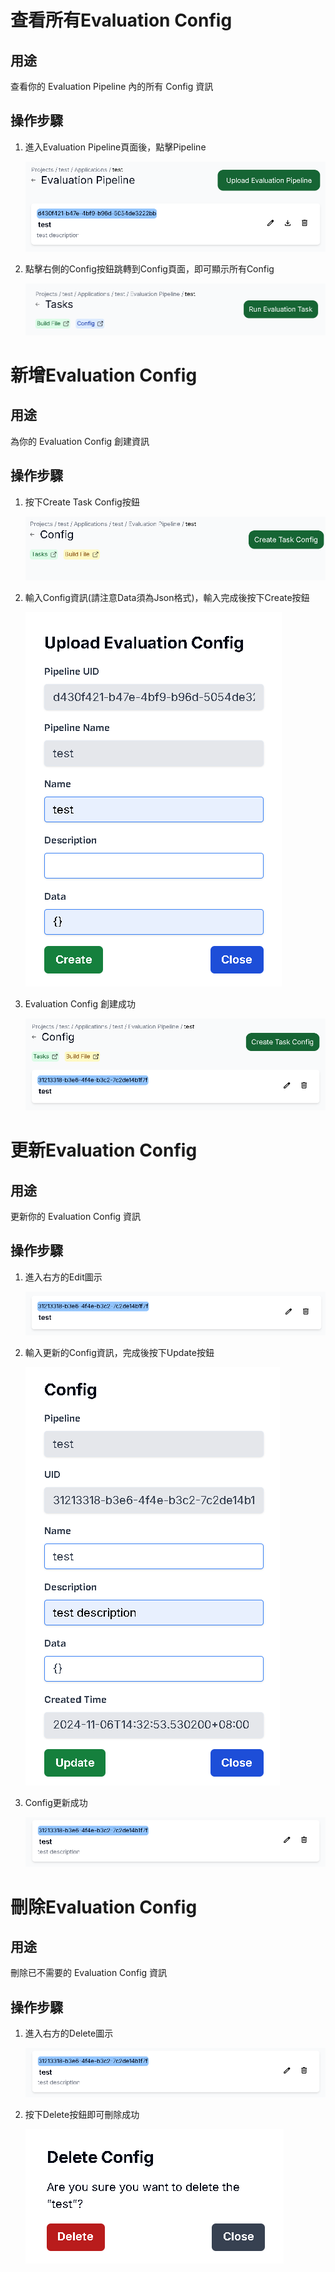 # 查看所有Evaluation Config

## 用途

查看你的 Evaluation Pipeline 內的所有 Config 資訊

## 操作步驟

1. 進入Evaluation Pipeline頁面後，點擊Pipeline
    
    ![retrieve](../images/evaluation/config/retrieve.png)
    
2. 點擊右側的Config按鈕跳轉到Config頁面，即可顯示所有Config
    
    ![retrieve1](../images/evaluation/config/retrieve1.png)


# 新增Evaluation Config

## 用途

為你的 Evaluation Config 創建資訊

## 操作步驟
    
1. 按下Create Task Config按鈕
    
    ![create](../images/evaluation/config/create.png)
    
2. 輸入Config資訊(請注意Data須為Json格式)，輸入完成後按下Create按鈕
    
    ![create1](../images/evaluation/config/create1.png)

3. Evaluation Config 創建成功

    ![create2](../images/evaluation/config/create2.png)


# 更新Evaluation Config

## 用途

更新你的 Evaluation Config 資訊

## 操作步驟

1. 進入右方的Edit圖示
    
    ![edit](../images/evaluation/config/edit.png)
    
2. 輸入更新的Config資訊，完成後按下Update按鈕
    
    ![edit1](../images/evaluation/config/edit1.png)
    
3. Config更新成功
    
    ![edit2](../images/evaluation/config/edit2.png)


# 刪除Evaluation Config

## 用途

刪除已不需要的 Evaluation Config 資訊

## 操作步驟

1. 進入右方的Delete圖示
    
    ![edit2](../images/evaluation/config/edit2.png)
    
2. 按下Delete按鈕即可刪除成功
    
    ![delete](../images/preprocessing/config/delete.png)
    